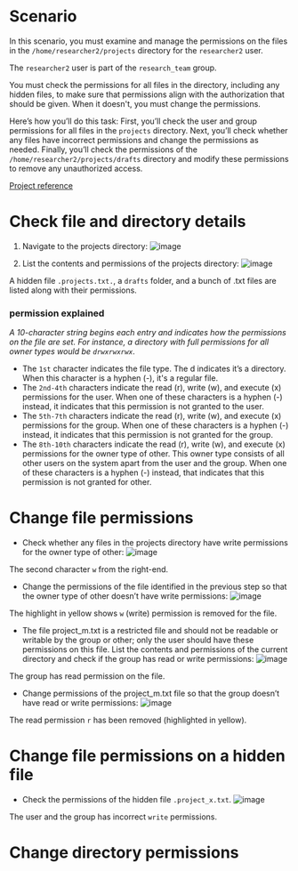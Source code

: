 # Scenario
In this scenario, you must examine and manage the permissions on the files in the `/home/researcher2/projects` directory for the `researcher2` user.

The `researcher2` user is part of the `research_team` group.

You must check the permissions for all files in the directory, including any hidden files, to make sure that permissions align with the authorization that should be given. When it doesn't, you must change the permissions.

Here’s how you’ll do this task: First, you’ll check the user and group permissions for all files in the `projects` directory. Next, you’ll check whether any files have incorrect permissions and change the permissions as needed. Finally, you’ll check the permissions of the `/home/researcher2/projects/drafts` directory and modify these permissions to remove any unauthorized access.

[Project reference](https://www.coursera.org/learn/linux-and-sql/home/welcome)

# Check file and directory details
1. Navigate to the projects directory:
![image](https://github.com/user-attachments/assets/633755b2-30e2-4e7d-849a-1d2843643bda)

2. List the contents and permissions of the projects directory:
![image](https://github.com/user-attachments/assets/6d7e8215-a8e8-4518-b98a-24549f97af1c)

A hidden file `.projects.txt.`, a `drafts` folder, and a bunch of .txt files are listed along with their permissions.

### permission explained
*A 10-character string begins each entry and indicates how the permissions on the file are set. For instance, a directory with full permissions for all owner types would be `drwxrwxrwx`*.
- The `1st` character indicates the file type. The d indicates it’s a directory. When this character is a hyphen (-), it's a regular file.
- The `2nd-4th` characters indicate the read (r), write (w), and execute (x) permissions for the user. When one of these characters is a hyphen (-) instead, it indicates that this permission is not granted to the user.
- The `5th-7th` characters indicate the read (r), write (w), and execute (x) permissions for the group. When one of these characters is a hyphen (-) instead, it indicates that this permission is not granted for the group.
- The `8th-10th` characters indicate the read (r), write (w), and execute (x) permissions for the owner type of other. This owner type consists of all other users on the system apart from the user and the group. When one of these characters is a hyphen (-) instead, that indicates that this permission is not granted for other.

# Change file permissions
- Check whether any files in the projects directory have write permissions for the owner type of other:
![image](https://github.com/user-attachments/assets/ee199c22-8eca-44d7-9bc8-6e7100ae41ca)

The second character `w` from the right-end.

- Change the permissions of the file identified in the previous step so that the owner type of other doesn’t have write permissions: 
![image](https://github.com/user-attachments/assets/6e472aaf-316f-42c6-bee6-d9f4c4c4610f)

The highlight in yellow shows `w` (write) permission is removed for the file.

- The file project_m.txt is a restricted file and should not be readable or writable by the group or other; only the user should have these permissions on this file. List the contents and permissions of the current directory and check if the group has read or write permissions: 
![image](https://github.com/user-attachments/assets/7bec8a7c-f6d7-497a-81ce-8ee47cb5167e)

The group has read permission on the file.

- Change permissions of the project_m.txt file so that the group doesn’t have read or write permissions: 
![image](https://github.com/user-attachments/assets/c6478c04-32c3-49d7-9185-3f0c0a76c4c7)

The read permission `r` has been removed (highlighted in yellow).

# Change file permissions on a hidden file
- Check the permissions of the hidden file `.project_x.txt`. 
![image](https://github.com/user-attachments/assets/571847ac-7b41-4da4-b0d3-bd48d170f8b5)

The user and the group has incorrect `write` permissions.

# Change directory permissions
